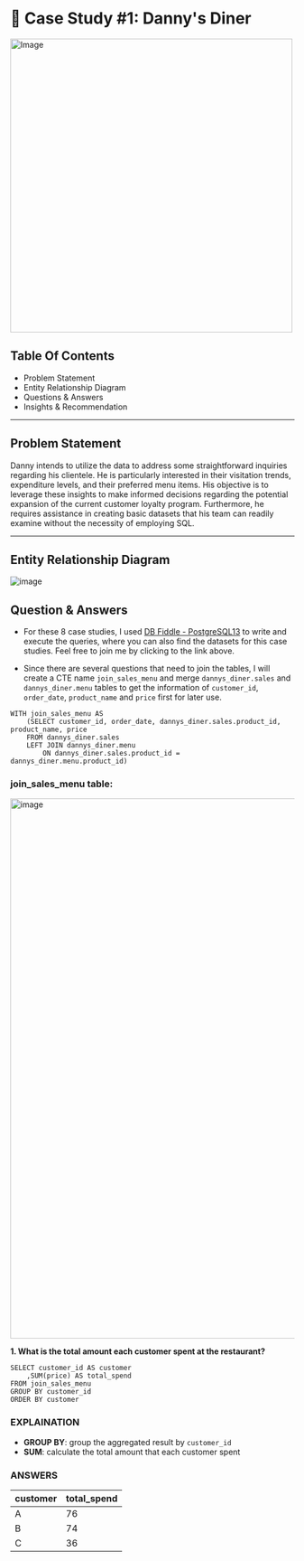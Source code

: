 # 🍜 Case Study #1: Danny's Diner 
<img src="https://user-images.githubusercontent.com/81607668/127727503-9d9e7a25-93cb-4f95-8bd0-20b87cb4b459.png" alt="Image" width="500" height="520">

## Table Of Contents
- Problem Statement
- Entity Relationship Diagram
- Questions & Answers
- Insights & Recommendation

***

## Problem Statement

Danny intends to utilize the data to address some straightforward inquiries regarding his clientele. He is particularly interested in their visitation trends, expenditure levels, and their preferred menu items. His objective is to leverage these insights to make informed decisions regarding the potential expansion of the current customer loyalty program. Furthermore, he requires assistance in creating basic datasets that his team can readily examine without the necessity of employing SQL.

***

## Entity Relationship Diagram
![image](https://user-images.githubusercontent.com/81607668/127271130-dca9aedd-4ca9-4ed8-b6ec-1e1920dca4a8.png)


## Question & Answers
- For these 8 case studies, I used [DB Fiddle - PostgreSQL13](https://www.db-fiddle.com/f/2rM8RAnq7h5LLDTzZiRWcd/138) to write and execute the queries, where you can also find the datasets for this case studies. Feel free to join me by clicking to the link above.

- Since there are several questions that need to join the tables, I will create a CTE name `join_sales_menu` and merge `dannys_diner.sales` and `dannys_diner.menu` tables to get the information of `customer_id`, `order_date`, `product_name` and `price` first for later use.

```
WITH join_sales_menu AS
	(SELECT customer_id, order_date, dannys_diner.sales.product_id, product_name, price
	FROM dannys_diner.sales
	LEFT JOIN dannys_diner.menu
		ON dannys_diner.sales.product_id = dannys_diner.menu.product_id)
```
### join_sales_menu table:

<img src="https://github.com/han-tran-gia/8-weeks-sql-challenge/assets/144699083/fb14f03a-8a17-4837-ae5c-c956d12c1d30"  alt="image" width="956">


**1. What is the total amount each customer spent at the restaurant?**
```
SELECT customer_id AS customer
	,SUM(price) AS total_spend
FROM join_sales_menu
GROUP BY customer_id
ORDER BY customer
```
### EXPLAINATION
- **GROUP BY**: group the aggregated result by `customer_id`
- **SUM**: calculate the total amount that each customer spent

### ANSWERS
| customer | total_spend|
|----------|------------|
|    A     |	76      |
|    B     |	74      |
|    C     |	36      |



